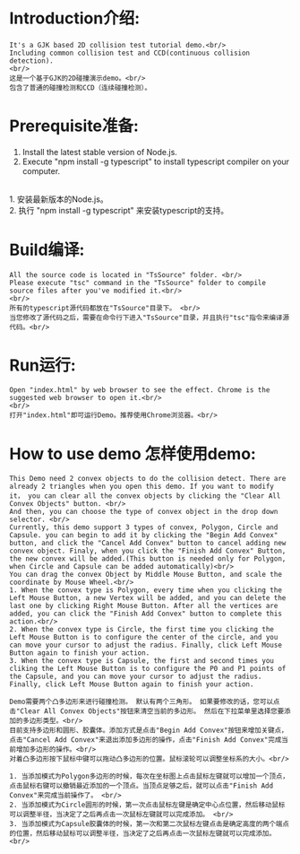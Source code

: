 
# Introduction介绍:<h3>

    It's a GJK based 2D collision test tutorial demo.<br/>
    Including common collision test and CCD(continuous collision detection).
    <br/>
    这是一个基于GJK的2D碰撞演示demo。<br/>
    包含了普通的碰撞检测和CCD（连续碰撞检测）。

# Prerequisite准备:<h4>

  1. Install the latest stable version of Node.js.<br/>
  2. Execute "npm install -g typescript" to install typescript compiler on your computer.<br/>
  <br/>
  1. 安装最新版本的Node.js。<br/>
  2. 执行 "npm install -g typescript" 来安装typescript的支持。<br/>

# Build编译:<h4>
    All the source code is located in "TsSource" folder. <br/>
    Please execute "tsc" command in the "TsSource" folder to compile source files after you've modified it.<br/>
    <br/>
    所有的typescript源代码都放在"TsSource"目录下。 <br/>
    当您修改了源代码之后，需要在命令行下进入"TsSource"目录，并且执行"tsc"指令来编译源代码。<br/>

# Run运行:<h4>
    Open "index.html" by web browser to see the effect. Chrome is the suggested web browser to open it.<br/>
    <br/>
    打开"index.html"即可运行Demo。推荐使用Chrome浏览器。<br/>



# How to use demo 怎样使用demo:<h4>
    This Demo need 2 convex objects to do the collision detect. There are already 2 triangles when you open this demo. If you want to modify it， you can clear all the convex objects by clicking the "Clear All Convex Objects" button. <br/>
    And then, you can choose the type of convex object in the drop down selector. <br/>
    Currently, this demo support 3 types of convex, Polygon, Circle and Capsule. you can begin to add it by clicking the "Begin Add Convex" button, and click the "Cancel Add Convex" button to cancel adding new convex object. Finaly, when you click the "Finish Add Convex" Button, the new convex will be added.(This button is needed only for Polygon, when Circle and Capsule can be added automatically)<br/>
    You can drag the convex Object by Middle Mouse Button, and scale the coordinate by Mouse Wheel.<br/>
    1. When the convex type is Polygon, every time when you clicking the Left Mouse Button, a new Vertex will be added, and you can delete the last one by clicking Right Mouse Button. After all the vertices are added, you can click the "Finish Add Convex" button to complete this action.<br/>
    2. When the convex type is Circle, the first time you clicking the Left Mouse Button is to configure the center of the circle, and you can move your cursor to adjust the radius. Finally, click Left Mouse Button again to finish your action.
    3. When the convex type is Capsule, the first and second times you cliking the Left Mouse Button is to configure the P0 and P1 points of the Capsule, and you can move your cursor to adjust the radius. Finally, click Left Mouse Button again to finish your action.

    Demo需要两个凸多边形来进行碰撞检测。 默认有两个三角形。 如果要修改的话，您可以点击"Clear All Convex Objects"按钮来清空当前的多边形。 然后在下拉菜单里选择您要添加的多边形类型。<br/>
    目前支持多边形和圆形、胶囊体。添加方式是点击"Begin Add Convex"按钮来增加关键点， 点击"Cancel Add Convex"来退出添加多边形的操作，点击"Finish Add Convex"完成当前增加多边形的操作。<br/>
    对着凸多边形按下鼠标中键可以拖动凸多边形的位置。鼠标滚轮可以调整坐标系的大小。<br/>

    1. 当添加模式为Polygon多边形的时候，每次在坐标图上点击鼠标左键就可以增加一个顶点，点击鼠标右键可以撤销最近添加的一个顶点。当顶点足够之后，就可以点击"Finish Add Convex"来完成当前操作了。 <br/>
    2. 当添加模式为Circle圆形的时候，第一次点击鼠标左键是确定中心点位置，然后移动鼠标可以调整半径，当决定了之后再点击一次鼠标左键就可以完成添加。 <br/>
    3. 当添加模式为Capsule胶囊体的时候，第一次和第二次鼠标左键点击是确定高度的两个端点的位置，然后移动鼠标可以调整半径，当决定了之后再点击一次鼠标左键就可以完成添加。 <br/>
